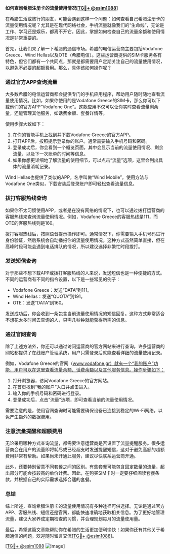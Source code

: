 **如何查询希腊注册卡的流量使用情况[[TG💪+ @esim1088](https://t.me/s/esim1088)]**

在希腊生活或旅行的朋友，可能会遇到这样一个问题：如何查看自己希腊注册卡的流量使用情况呢？尤其是在现代网络社会，手机流量就像我们的“生命线”，无论是工作、学习还是娱乐，都离不开它。因此，掌握如何检查自己的流量余额和使用情况是非常重要的。

首先，让我们来了解一下希腊的通信市场。希腊的电信运营商主要包括Vodafone Greece、Wind Hellas以及OTE（希腊电信）。这些运营商提供的SIM卡服务各有特色，但它们都有一个共同点，那就是都需要用户定期关注自己的流量使用情况，以避免不必要的超额费用。那么，具体该如何操作呢？

### **通过官方APP查询流量**

大多数希腊的电信运营商都会提供专门的手机应用程序，帮助用户随时随地查看流量使用情况。比如，如果你使用的是Vodafone Greece的SIM卡，那么你可以下载他们的官方APP“Vodafone One”。这款应用不仅可以让你实时查看流量剩余量，还能管理其他服务，如话费余额、套餐详情等。

使用步骤大致如下：
1. 在你的智能手机上找到并下载Vodafone Greece的官方APP。
2. 打开APP后，按照提示登录你的账户。通常需要输入手机号码和密码。
3. 登录成功后，你会看到一个概览页面，其中会显示当前的流量使用情况、剩余流量、以及下一次账单的时间等信息。
4. 如果你想更详细地了解流量的使用细节，可以点击“流量”选项，这里会列出具体的流量消耗记录。

Wind Hellas也提供了类似的APP，名字叫做“Wind Mobile”。使用方法与Vodafone One类似，下载安装后登录账户即可轻松查看流量信息。

### **拨打客服热线查询**

如果你不太习惯使用APP，或者是在没有网络的情况下，也可以通过拨打运营商的客服热线来查询流量使用情况。例如，Vodafone Greece的客服热线是111，而OTE的客服热线则是160。

拨打客服热线后，按照语音提示操作即可。通常情况下，你需要输入手机号码进行身份验证，然后系统会自动播报你的流量使用情况。这种方式虽然简单直接，但在高峰时段可能会遇到电话排队的情况，所以建议选择非繁忙时段拨打。

### **发送短信查询**

对于那些不想下载APP或拨打客服热线的人来说，发送短信也是一种便捷的方式。不同的运营商有不同的指令设置，以下是一些常见的例子：

- Vodafone Greece：发送“DATA”到111。
- Wind Hellas：发送“QUOTA”到191。
- OTE：发送“DATA”到160。

发送成功后，你会收到一条包含当前流量使用情况的短信回复。这种方式非常适合不想花太多时间去查询的人，只需几秒钟就能获得所需的信息。

### **通过官网查询**

除了上述方法外，你还可以通过访问运营商的官方网站来进行查询。许多运营商的网站都提供了在线账户管理系统，用户只需登录后就能查看详细的流量使用记录。

例如，Vodafone Greece的官网（www.vodafone.gr）就有一个“我的账户”功能，用户可以在这里查看流量余额、话费余额以及其他服务信息。操作步骤如下：
1. 打开浏览器，访问Vodafone Greece的官方网站。
2. 在首页找到“我的账户”入口并点击进入。
3. 输入你的手机号码和密码进行登录。
4. 登录成功后，点击“流量”选项，即可查看当前的流量使用情况。

需要注意的是，使用官网查询时可能需要确保设备已连接到稳定的Wi-Fi网络，以免产生额外的数据费用。

### **注意流量提醒和超额费用**

无论采用哪种方式查询流量，都需要注意运营商是否设置了流量提醒服务。很多运营商会在用户的流量即将耗尽或已经超支时发送提醒短信，这对于避免高额的超额费用非常有帮助。如果尚未开通此服务，建议尽快联系运营商开通。

此外，还要特别留意不同套餐之间的区别。有些套餐可能包含固定数量的流量，超出部分可能会按较高的单价计费。因此，在购买SIM卡时一定要仔细阅读套餐条款，并根据自己的实际需求选择合适的套餐。

### **总结**

综上所述，查询希腊注册卡的流量使用情况有多种途径可供选择。无论是通过官方APP、客服热线、短信还是官网，都能快速准确地获取相关信息。为了更好地管理流量，建议大家养成定期检查的习惯，并合理规划每月的流量使用量。

最后，希望这篇文章能帮助你在希腊的生活更加便利愉快！如果你还有其他关于希腊通信的问题，欢迎随时留言交流[[TG💪+ @esim1088](https://t.me/s/esim1088)]。

[[TG💪+ @esim1088](https://t.me/s/esim1088) ![Image](https://i.postimg.cc/4NQfJmqS/Snipaste-2025-05-13-00-14-12.png)]